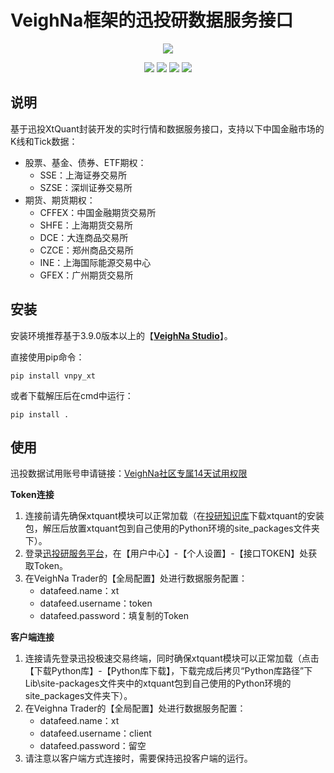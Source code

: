 # VeighNa框架的迅投研数据服务接口

<p align="center">
  <img src ="https://vnpy.oss-cn-shanghai.aliyuncs.com/vnpy-logo.png"/>
</p>

<p align="center">
    <img src ="https://img.shields.io/badge/version-1.2.4-blueviolet.svg"/>
    <img src ="https://img.shields.io/badge/platform-windows-yellow.svg"/>
    <img src ="https://img.shields.io/badge/python-3.10|3.11|3.12-blue.svg" />
    <img src ="https://img.shields.io/github/license/vnpy/vnpy.svg?color=orange"/>
</p>

## 说明

基于迅投XtQuant封装开发的实时行情和数据服务接口，支持以下中国金融市场的K线和Tick数据：

* 股票、基金、债券、ETF期权：
  * SSE：上海证券交易所
  * SZSE：深圳证券交易所
* 期货、期货期权：
  * CFFEX：中国金融期货交易所
  * SHFE：上海期货交易所
  * DCE：大连商品交易所
  * CZCE：郑州商品交易所
  * INE：上海国际能源交易中心
  * GFEX：广州期货交易所


## 安装

安装环境推荐基于3.9.0版本以上的【[**VeighNa Studio**](https://www.vnpy.com/)】。

直接使用pip命令：

```
pip install vnpy_xt
```


或者下载解压后在cmd中运行：

```
pip install .
```

## 使用

迅投数据试用账号申请链接：[VeighNa社区专属14天试用权限](https://xuntou.net/#/signup?utm_source=vnpy)

**Token连接**

1. 连接前请先确保xtquant模块可以正常加载（在[投研知识库](http://docs.thinktrader.net/)下载xtquant的安装包，解压后放置xtquant包到自己使用的Python环境的site_packages文件夹下）。
2. 登录[迅投研服务平台](https://xuntou.net/#/userInfo)，在【用户中心】-【个人设置】-【接口TOKEN】处获取Token。
3. 在VeighNa Trader的【全局配置】处进行数据服务配置：
    * datafeed.name：xt
    * datafeed.username：token
    * datafeed.password：填复制的Token

**客户端连接**

1. 连接请先登录迅投极速交易终端，同时确保xtquant模块可以正常加载（点击【下载Python库】-【Python库下载】，下载完成后拷贝“Python库路径”下Lib\site-packages文件夹中的xtquant包到自己使用的Python环境的site_packages文件夹下）。
2. 在Veighna Trader的【全局配置】处进行数据服务配置：
    * datafeed.name：xt
    * datafeed.username：client
    * datafeed.password：留空
3. 请注意以客户端方式连接时，需要保持迅投客户端的运行。
